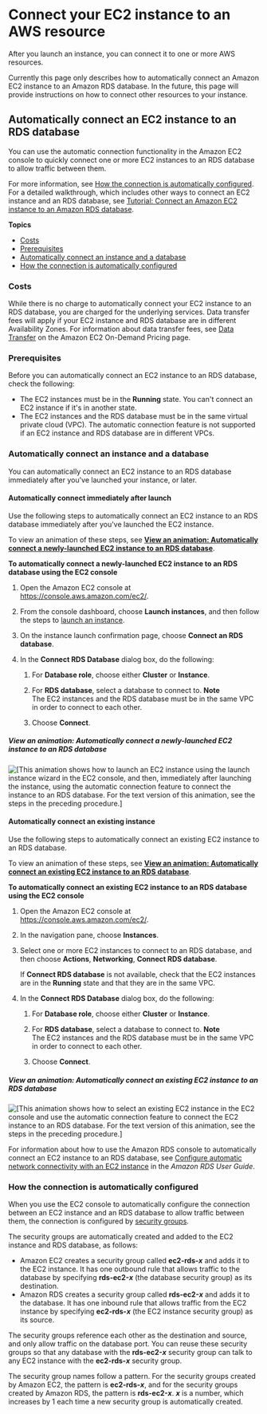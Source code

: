 # Connect your EC2 instance to an AWS resource<a name="connect-instance-to-resources"></a>

After you launch an instance, you can connect it to one or more AWS resources\.

Currently this page only describes how to automatically connect an Amazon EC2 instance to an Amazon RDS database\. In the future, this page will provide instructions on how to connect other resources to your instance\.

## Automatically connect an EC2 instance to an RDS database<a name="connect-ec2-instance-to-rds-database"></a>

You can use the automatic connection functionality in the Amazon EC2 console to quickly connect one or more EC2 instances to an RDS database to allow traffic between them\.

For more information, see [How the connection is automatically configured](#how-traffic-is-enabled-between-instance-and-database)\. For a detailed walkthrough, which includes other ways to connect an EC2 instance and an RDS database, see [Tutorial: Connect an Amazon EC2 instance to an Amazon RDS database](tutorial-connect-ec2-instance-to-rds-database.md)\.

**Topics**
+ [Costs](#costs)
+ [Prerequisites](#prerequisites)
+ [Automatically connect an instance and a database](#automatically-connect-instance-and-database)
+ [How the connection is automatically configured](#how-traffic-is-enabled-between-instance-and-database)

### Costs<a name="costs"></a>

While there is no charge to automatically connect your EC2 instance to an RDS database, you are charged for the underlying services\. Data transfer fees will apply if your EC2 instance and RDS database are in different Availability Zones\. For information about data transfer fees, see [Data Transfer](http://aws.amazon.com/ec2/pricing/on-demand/#Data_Transfer) on the Amazon EC2 On\-Demand Pricing page\.

### Prerequisites<a name="prerequisites"></a>

Before you can automatically connect an EC2 instance to an RDS database, check the following:
+ The EC2 instances must be in the **Running** state\. You can't connect an EC2 instance if it's in another state\.
+ The EC2 instances and the RDS database must be in the same virtual private cloud \(VPC\)\. The automatic connection feature is not supported if an EC2 instance and RDS database are in different VPCs\.

### Automatically connect an instance and a database<a name="automatically-connect-instance-and-database"></a>

You can automatically connect an EC2 instance to an RDS database immediately after you've launched your instance, or later\.

#### Automatically connect immediately after launch<a name="automatically-connect-instance-and-database-after-launch"></a>

Use the following steps to automatically connect an EC2 instance to an RDS database immediately after you've launched the EC2 instance\.

To view an animation of these steps, see **[View an animation: Automatically connect a newly\-launched EC2 instance to an RDS database](#automatically-connect-ec2-rds-after-launch)**\.

**To automatically connect a newly\-launched EC2 instance to an RDS database using the EC2 console**

1. Open the Amazon EC2 console at [https://console\.aws\.amazon\.com/ec2/](https://console.aws.amazon.com/ec2/)\.

1. From the console dashboard, choose **Launch instances**, and then follow the steps to [launch an instance](ec2-launch-instance-wizard.md#liw-quickly-launch-instance)\.

1. On the instance launch confirmation page, choose **Connect an RDS database**\.

1. In the **Connect RDS Database** dialog box, do the following:

   1. For **Database role**, choose either **Cluster** or **Instance**\.

   1. For **RDS database**, select a database to connect to\.
**Note**  
The EC2 instances and the RDS database must be in the same VPC in order to connect to each other\.

   1. Choose **Connect**\.

##### View an animation: Automatically connect a newly\-launched EC2 instance to an RDS database<a name="automatically-connect-ec2-rds-after-launch"></a>

![\[This animation shows how to launch an EC2 instance using the launch instance wizard in the EC2 console, and then, immediately after launching the instance, using the automatic connection feature to connect the instance to an RDS database. For the text version of this animation, see the steps in the preceding procedure.\]](http://docs.aws.amazon.com/AWSEC2/latest/WindowsGuide/images/automatically-connect-ec2-rds-after-launch.gif)

#### Automatically connect an existing instance<a name="automatically-connect-instance-and-database-later"></a>

Use the following steps to automatically connect an existing EC2 instance to an RDS database\.

To view an animation of these steps, see **[View an animation: Automatically connect an existing EC2 instance to an RDS database](#automatically-connect-ec2-rds-later)**\.

**To automatically connect an existing EC2 instance to an RDS database using the EC2 console**

1. Open the Amazon EC2 console at [https://console\.aws\.amazon\.com/ec2/](https://console.aws.amazon.com/ec2/)\.

1. In the navigation pane, choose **Instances**\.

1. Select one or more EC2 instances to connect to an RDS database, and then choose **Actions**, **Networking**, **Connect RDS database**\.

   If **Connect RDS database** is not available, check that the EC2 instances are in the **Running** state and that they are in the same VPC\.

1. In the **Connect RDS Database** dialog box, do the following:

   1. For **Database role**, choose either **Cluster** or **Instance**\.

   1. For **RDS database**, select a database to connect to\.
**Note**  
The EC2 instances and the RDS database must be in the same VPC in order to connect to each other\.

   1. Choose **Connect**\.

##### View an animation: Automatically connect an existing EC2 instance to an RDS database<a name="automatically-connect-ec2-rds-later"></a>

![\[This animation shows how to select an existing EC2 instance in the EC2 console and use the automatic connection feature to connect the EC2 instance to an RDS database. For the text version of this animation, see the steps in the preceding procedure.\]](http://docs.aws.amazon.com/AWSEC2/latest/WindowsGuide/images/automatically-connect-ec2-rds-later.gif)

For information about how to use the Amazon RDS console to automatically connect an EC2 instance to an RDS database, see [Configure automatic network connectivity with an EC2 instance](https://docs.aws.amazon.com/AmazonRDS/latest/UserGuide/USER_CreateDBInstance.html#USER_CreateDBInstance.Prerequisites.VPC.Automatic) in the *Amazon RDS User Guide*\.

### How the connection is automatically configured<a name="how-traffic-is-enabled-between-instance-and-database"></a>

When you use the EC2 console to automatically configure the connection between an EC2 instance and an RDS database to allow traffic between them, the connection is configured by [security groups](ec2-security-groups.md)\.

The security groups are automatically created and added to the EC2 instance and RDS database, as follows:
+ Amazon EC2 creates a security group called **ec2\-rds\-*x*** and adds it to the EC2 instance\. It has one outbound rule that allows traffic to the database by specifying **rds\-ec2\-*x*** \(the database security group\) as its destination\.
+ Amazon RDS creates a security group called **rds\-ec2\-*x*** and adds it to the database\. It has one inbound rule that allows traffic from the EC2 instance by specifying **ec2\-rds\-*x*** \(the EC2 instance security group\) as its source\.

The security groups reference each other as the destination and source, and only allow traffic on the database port\. You can reuse these security groups so that any database with the **rds\-ec2\-*x*** security group can talk to any EC2 instance with the **ec2\-rds\-*x*** security group\.

The security group names follow a pattern\. For the security groups created by Amazon EC2, the pattern is **ec2\-rds\-*x***, and for the security groups created by Amazon RDS, the pattern is **rds\-ec2\-*x***\. ***x*** is a number, which increases by 1 each time a new security group is automatically created\.